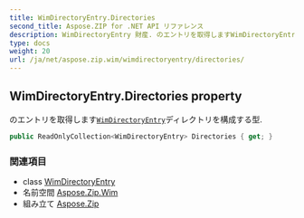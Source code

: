 ```yaml
---
title: WimDirectoryEntry.Directories
second_title: Aspose.ZIP for .NET API リファレンス
description: WimDirectoryEntry 財産. のエントリを取得しますWimDirectoryEntryディレクトリを構成する型.
type: docs
weight: 20
url: /ja/net/aspose.zip.wim/wimdirectoryentry/directories/
---
```

## WimDirectoryEntry.Directories property

のエントリを取得します[`WimDirectoryEntry`](../)ディレクトリを構成する型.

```csharp
public ReadOnlyCollection<WimDirectoryEntry> Directories { get; }
```

### 関連項目

* class [WimDirectoryEntry](../)
* 名前空間 [Aspose.Zip.Wim](../../wimdirectoryentry/)
* 組み立て [Aspose.Zip](../../../)


